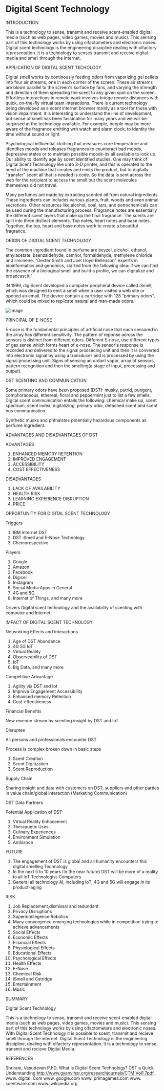  # Digital Scent Technology

INTRODUCTION

This is a technology to sense, transmit and receive scent-enabled digital media (such as web pages, video games, movies and music).  This sensing part of this technology works by
using olfactometers and electronic noses.  Digital scent technology is the engineering discipline dealing with olfactory representation.  It is a technology to senses transmit and receive digital media and smell through the internet. 

APPLICATION OF DIGITAL SCENT TECHOLOGY

Digital smell works by continously feeding odors from vaporizing gel pellets into four air streams, one in each corner of the screen.  These air streams are blown parallel to the 
screen's surface by fans, and varying the strength and direction of them spreading the scent to any given spot on the screen.  Effortless interactions in remote work involves bridge remote distances with quick, on-the-fly virtual team interactions.  There is current technology being developed as a scent internet browser mainly as a tool for those with vision impairment.  It is interesting to understand the line of development, but sense of smell has been fascination for many years and we will be surprised at the technology available.  For example, people may be more aware of the fragrance emitting writ watch and alarm clock, to identity the time without sound or light.

Psychological inflluential clothing that measures core temperature and identifies moods and releases fragrances to counteract bad moods, depressive states or to maintain possible moods-its all available to look up.  Our ability to identify age by scent identified studies.  One may think of Digital Scent Technology like unto 3-D printer, and this is operated to the need of the machine that creates and emits the product, but to digitally "transfer" scent all that is needed is code.  So the data is sent across the web for the recipient to access
the smell but the scent molecules themselves did not travel.

Many perfumes are made by extracting scented oil from natural ingredients.  These ingredients can includes various plants, fruit, woods and even animal secretions.  Other resources like alcohol, coal, tars, and petrochemicals can be used during the manufacturing process.  Fragrance notes are essentially the different scent layers that make up the final fragrance.  The scents are split into three distinct elements.  Top notes, heart notes and base notes.  Together, the top, heart and base notes work to create a beautiful fragrance.

ORIGIN OF DIGITAL SCENT TECHNOLOGY

The common ingredient found in perfume are beyzel, alcohol, ethanol, ethylacetate, bsenzaldehyde, camhor, formaldehyde, methylene chloride and limonene.  "Dexter Smith and Joel
Lloyd Bellenson" experts in bioinformatics and genomics, started from the following idea: if we can find the essence of a biological smell and build a profile, we can digitalize and broadcast it."  

IN 1999, digiScent developed a computer peripheral device called iSmell, which was designed to emit a smell when a user visited a web site or opened an email.  The device contain a cartridge with 128 “primary odors”, which could be mixed to replicate natural and man-made odors. 






![image](https://github.com/user-attachments/assets/5b9e0da4-dea4-4915-8255-291c5f61e805)

PRINCIPAL OF E-NOSE

E-nose is the fundamental principles of artificial nose that each sensored in the array has different sensitivity. The pattern of reponse across the sensors is distinct from different odors. Different E-nose, use different types of gas sense which forms heart of e-nose. The sensor's response is recorded and delivered to the signal prossecing unit and then it is converted into electronic signal by using a transducer and is processed by using the signal processing unit. Signs of sensing an ordant vapor, array of sensors, pattern recognition and then the smelling(a stage of input, processing and output).

DST SCENTING AND COMMUNICATION

Some primary odors have been proposed (DST): musky, putrid, pungent, comphoraceous, ethereal, floral and peppermint just to list a few smells. Digital scent communication entails the following: chemical make up, scent spectrum, scent index, digitalizing, primary odor, detached scent and scent bus communication. 

Synthetic musks and phthalates potentially hazardous components as perfume ingredient.

ADVANTAGES AND DISADVANTAGES OF DST

ADVANTAGES

1. ENHANCED MEMORY RETENTION
2. IMPROVED ENGAGEMENT
3. ACCESSIBILITY
4. COST EFFECTIVENESS  

DISADVANTAGES

1. LACK OF AVAILABILITY
2. HEALTH RISK
3. LEARNING EXPERIENCE DISRUPTION
4. PRICE

OPPORTUNITY FOR DIGITAL SCENT TECHNOLOGY

Triggers

1. IBM Internet DST
2. DST iSmell and E-Nose Technology
3. Chemorespective

Players

1. Google                         
2. Amazon
3. Facebook
4. Digicel
5. Instagram
6. Social Media Apps in General
7. 4G and 5G
8. Internet of Things, and many more

Drivers
Digital scent technology and the availability of scenting with computer and Internet

IMPACT OF DIGITAL SCENT TECHNOLOGY

Networking Effects and Interactions

1. Age of DST Abundance
2. 4G 5G IoT
3. Virtual Reality
4. Observeability of DST
5. IoT
6. Big Data, and many more

Competitive Advantage

1. Agility via DST and Iot
2. Improve Engagement Accessibility
3. Enhanced memory Retention
4. Cost-effectiveness

Financial Benefits

New revenue stream by scenting insight by DST and IoT

Disruptee

All persons and professionals encounter DST

Process is complex broken down in basic steps

1. Scent Creation
2. Scent Digitization
3. Scent Reproduction

Supply Chain

Sharing insight and data with customers on DST, suppliers and other parties in value chain/global interaction (Marketing Communication)

DST Data Partners

Potential Application of DST:

1. Virtual Reality Enhacement
2. Therapuetic Uses
3. Culinary Experiences
4. Environment Simulation
5. Ambiance

FUTURE

1. The engagement of DST is global and all humanity encounters this digital smelling Technology
2. In the next 5 to 10 years (In the near future) DST will be more of a reality to all IoT Technologist-Computers
3. General all technology AI, including IoT, 4G and 5G will engage in its product-aging

RISK

1. Job Replacement,dismissal and redundant
2. Privacy Disruptions
3. Superintellegence Robotics
4. Many convergence emerging technologies while in competition trying to achieve advancements
5. Social Effects
6. Economic Effects
7. Financial Effects
8. Physiological Effects
9. Educational Effects
10. Psychological Effects
11. Health Effects
12. E-Nose
13. Chemical Risk
14. iSmell and Catridge
15. Entertainment
16. Music


SUMMARY

Digital Scent Technology

This is a technology to sense, transmit and receive scent-enabled digital media (such as web pages, video games, movies and music). This sensing part of this technology works by using olfactometers and electronic noses.  With Digital Scent Technology it is possible to scent, transmit and recieve smell through the internet.  Digital Scent Technology is the engineering discipline, dealing with olfactory representation. It is a technology to sense, transmit and recieve Digital Media.


REFERENCES

Shriram, Vasudevan P.hD, What is Digital Scent Technology? DST a Quick Understanding
http://www.gyanvihar.org/researchjournals/CTM.Vol1.7pdf.
www. digital. Com
www. google.com
www. primagames.com
www. scentware.com
www. wikipedia.org
   
